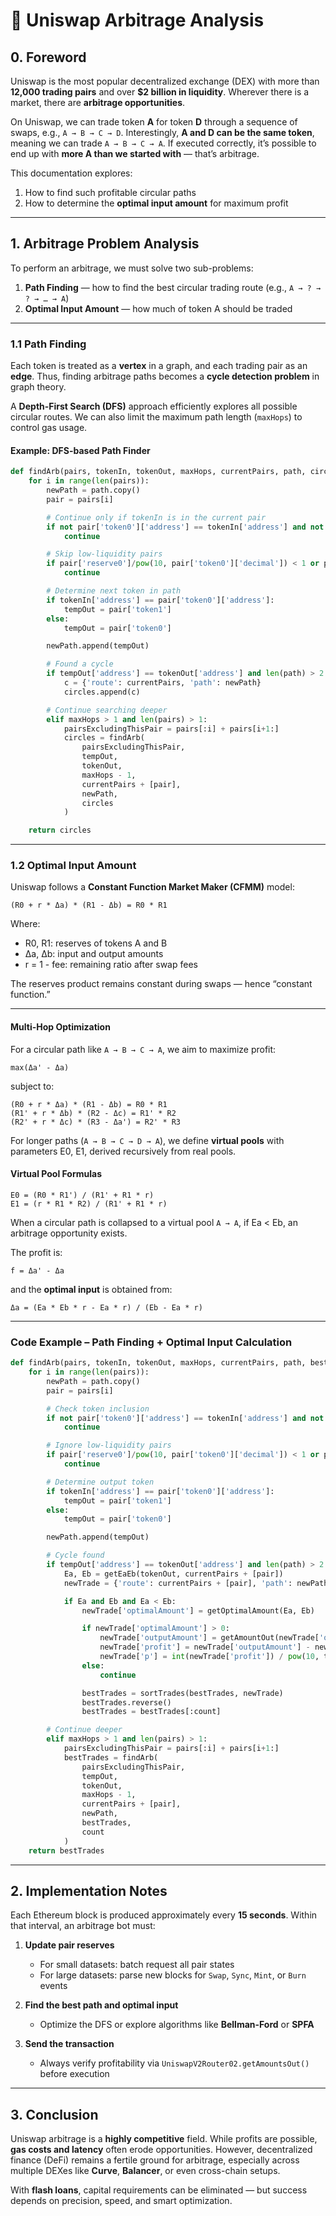 # 🦄 Uniswap Arbitrage Analysis

## 0. Foreword

Uniswap is the most popular decentralized exchange (DEX) with more than **12,000 trading pairs** and over **$2 billion in liquidity**.
Wherever there is a market, there are **arbitrage opportunities**.

On Uniswap, we can trade token **A** for token **D** through a sequence of swaps, e.g., `A → B → C → D`.
Interestingly, **A and D can be the same token**, meaning we can trade `A → B → C → A`.
If executed correctly, it’s possible to end up with **more A than we started with** — that’s arbitrage.

This documentation explores:

1. How to find such profitable circular paths
2. How to determine the **optimal input amount** for maximum profit

---

## 1. Arbitrage Problem Analysis

To perform an arbitrage, we must solve two sub-problems:

1. **Path Finding** — how to find the best circular trading route
   (e.g., `A → ? → ? → … → A`)
2. **Optimal Input Amount** — how much of token A should be traded

---

### 1.1 Path Finding

Each token is treated as a **vertex** in a graph, and each trading pair as an **edge**.
Thus, finding arbitrage paths becomes a **cycle detection problem** in graph theory.

A **Depth-First Search (DFS)** approach efficiently explores all possible circular routes.
We can also limit the maximum path length (`maxHops`) to control gas usage.

#### Example: DFS-based Path Finder

```python
def findArb(pairs, tokenIn, tokenOut, maxHops, currentPairs, path, circles):
    for i in range(len(pairs)):
        newPath = path.copy()
        pair = pairs[i]

        # Continue only if tokenIn is in the current pair
        if not pair['token0']['address'] == tokenIn['address'] and not pair['token1']['address'] == tokenIn['address']:
            continue

        # Skip low-liquidity pairs
        if pair['reserve0']/pow(10, pair['token0']['decimal']) < 1 or pair['reserve1']/pow(10, pair['token1']['decimal']) < 1:
            continue

        # Determine next token in path
        if tokenIn['address'] == pair['token0']['address']:
            tempOut = pair['token1']
        else:
            tempOut = pair['token0']

        newPath.append(tempOut)

        # Found a cycle
        if tempOut['address'] == tokenOut['address'] and len(path) > 2:
            c = {'route': currentPairs, 'path': newPath}
            circles.append(c)

        # Continue searching deeper
        elif maxHops > 1 and len(pairs) > 1:
            pairsExcludingThisPair = pairs[:i] + pairs[i+1:]
            circles = findArb(
                pairsExcludingThisPair,
                tempOut,
                tokenOut,
                maxHops - 1,
                currentPairs + [pair],
                newPath,
                circles
            )

    return circles
```

---

### 1.2 Optimal Input Amount

Uniswap follows a **Constant Function Market Maker (CFMM)** model:

```
(R0 + r * Δa) * (R1 - Δb) = R0 * R1
```

Where:

* R0, R1: reserves of tokens A and B
* Δa, Δb: input and output amounts
* r = 1 - fee: remaining ratio after swap fees

The reserves product remains constant during swaps — hence “constant function.”

---

#### Multi-Hop Optimization

For a circular path like `A → B → C → A`, we aim to maximize profit:

```
max(Δa' - Δa)
```

subject to:

```
(R0 + r * Δa) * (R1 - Δb) = R0 * R1
(R1' + r * Δb) * (R2 - Δc) = R1' * R2
(R2' + r * Δc) * (R3 - Δa') = R2' * R3
```

For longer paths (`A → B → C → D → A`), we define **virtual pools** with parameters E0, E1, derived recursively from real pools.

#### Virtual Pool Formulas

```
E0 = (R0 * R1') / (R1' + R1 * r)
E1 = (r * R1 * R2) / (R1' + R1 * r)
```

When a circular path is collapsed to a virtual pool `A → A`,
if Ea < Eb, an arbitrage opportunity exists.

The profit is:

```
f = Δa' - Δa
```

and the **optimal input** is obtained from:

```
Δa = (Ea * Eb * r - Ea * r) / (Eb - Ea * r)
```

---

### Code Example – Path Finding + Optimal Input Calculation

```python
def findArb(pairs, tokenIn, tokenOut, maxHops, currentPairs, path, bestTrades, count=5):
    for i in range(len(pairs)):
        newPath = path.copy()
        pair = pairs[i]

        # Check token inclusion
        if not pair['token0']['address'] == tokenIn['address'] and not pair['token1']['address'] == tokenIn['address']:
            continue

        # Ignore low-liquidity pairs
        if pair['reserve0']/pow(10, pair['token0']['decimal']) < 1 or pair['reserve1']/pow(10, pair['token1']['decimal']) < 1:
            continue

        # Determine output token
        if tokenIn['address'] == pair['token0']['address']:
            tempOut = pair['token1']
        else:
            tempOut = pair['token0']

        newPath.append(tempOut)

        # Cycle found
        if tempOut['address'] == tokenOut['address'] and len(path) > 2:
            Ea, Eb = getEaEb(tokenOut, currentPairs + [pair])
            newTrade = {'route': currentPairs + [pair], 'path': newPath, 'Ea': Ea, 'Eb': Eb}

            if Ea and Eb and Ea < Eb:
                newTrade['optimalAmount'] = getOptimalAmount(Ea, Eb)

                if newTrade['optimalAmount'] > 0:
                    newTrade['outputAmount'] = getAmountOut(newTrade['optimalAmount'], Ea, Eb)
                    newTrade['profit'] = newTrade['outputAmount'] - newTrade['optimalAmount']
                    newTrade['p'] = int(newTrade['profit']) / pow(10, tokenOut['decimal'])
                else:
                    continue

                bestTrades = sortTrades(bestTrades, newTrade)
                bestTrades.reverse()
                bestTrades = bestTrades[:count]

        # Continue deeper
        elif maxHops > 1 and len(pairs) > 1:
            pairsExcludingThisPair = pairs[:i] + pairs[i+1:]
            bestTrades = findArb(
                pairsExcludingThisPair,
                tempOut,
                tokenOut,
                maxHops - 1,
                currentPairs + [pair],
                newPath,
                bestTrades,
                count
            )
    return bestTrades
```

---

## 2. Implementation Notes

Each Ethereum block is produced approximately every **15 seconds**.
Within that interval, an arbitrage bot must:

1. **Update pair reserves**

   * For small datasets: batch request all pair states
   * For large datasets: parse new blocks for `Swap`, `Sync`, `Mint`, or `Burn` events

2. **Find the best path and optimal input**

   * Optimize the DFS or explore algorithms like **Bellman-Ford** or **SPFA**

3. **Send the transaction**

   * Always verify profitability via `UniswapV2Router02.getAmountsOut()` before execution

---

## 3. Conclusion

Uniswap arbitrage is a **highly competitive** field.
While profits are possible, **gas costs and latency** often erode opportunities.
However, decentralized finance (DeFi) remains a fertile ground for arbitrage,
especially across multiple DEXes like **Curve**, **Balancer**, or even cross-chain setups.

With **flash loans**, capital requirements can be eliminated —
but success depends on precision, speed, and smart optimization.


